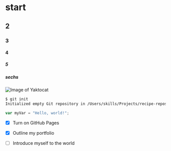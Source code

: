 # start
## 2
### 3
#### 4
##### 5
##### sechs
![Image of Yaktocat](https://octodex.github.com/images/yaktocat.png)

```bash
$ git init
Initialized empty Git repository in /Users/skills/Projects/recipe-repository/.git/
```

```javascript
var myVar = "Hello, world!";
```
- [x] Turn on GitHub Pages
- [X] Outline my portfolio
- [ ] Introduce myself to the world


